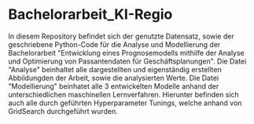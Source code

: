 # Bachelorarbeit_KI-Regio


In diesem Repository befindet sich der genutzte Datensatz, sowie der geschriebene Python-Code für die Analyse und Modellierung der Bachelorarbeit "Entwicklung eines Prognosemodells mithilfe der Analyse und Optimierung von Passantendaten für Geschäftsplanungen". Die Datei "Analyse" beinhaltet alle dargestellten und eigenständig erstellten Abbildungden der Arbeit, sowie die analysierten Werte. Die Datei "Modellierung" beinhatet alle 3 entwickelten Modelle anhand der unterschiedlichen maschinellen Lernverfahren. Hierunter befinden sich auch alle durch geführten Hyperparameter Tunings, welche anhand von GridSearch durchgeführt wurden.
